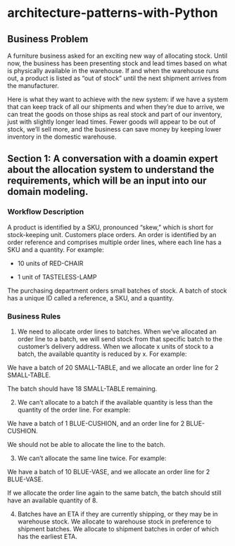 # architecture-patterns-with-Python

## Business Problem
A furniture business asked for an exciting new way of allocating stock. Until now, the business has been presenting stock and lead times based on what is physically available in the warehouse. If and when the warehouse runs out, a product is listed as “out of stock” until the next shipment arrives from the manufacturer.

Here is what they want to achieve with the new system: if we have a system that can keep track of all our shipments and when they’re due to arrive, we can treat the goods on those ships as real stock and part of our inventory, just with slightly longer lead times. Fewer goods will appear to be out of stock, we’ll sell more, and the business can save money by keeping lower inventory in the domestic warehouse.


## Section 1: A conversation with a doamin expert about the allocation system to understand the requirements, which will be an input into our domain modeling.

### Workflow Description
A product is identified by a SKU, pronounced “skew,” which is short for stock-keeping unit. Customers place orders. An order is identified by an order reference and comprises multiple order lines, where each line has a SKU and a quantity. For example:

- 10 units of RED-CHAIR

- 1 unit of TASTELESS-LAMP

The purchasing department orders small batches of stock. A batch of stock has a unique ID called a reference, a SKU, and a quantity.

### Business Rules
1. We need to allocate order lines to batches. When we’ve allocated an order line to a batch, we will send stock from that specific batch to the customer’s delivery address. When we allocate x units of stock to a batch, the available quantity is reduced by x. For example:

We have a batch of 20 SMALL-TABLE, and we allocate an order line for 2 SMALL-TABLE.

The batch should have 18 SMALL-TABLE remaining.

2. We can’t allocate to a batch if the available quantity is less than the quantity of the order line. For example:

We have a batch of 1 BLUE-CUSHION, and an order line for 2 BLUE-CUSHION.

We should not be able to allocate the line to the batch.

3. We can’t allocate the same line twice. For example:

We have a batch of 10 BLUE-VASE, and we allocate an order line for 2 BLUE-VASE.

If we allocate the order line again to the same batch, the batch should still have an available quantity of 8.

4. Batches have an ETA if they are currently shipping, or they may be in warehouse stock. We allocate to warehouse stock in preference to shipment batches. We allocate to shipment batches in order of which has the earliest ETA.
